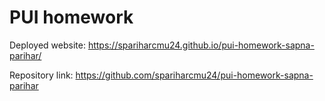 # PUI homework

Deployed website: https://spariharcmu24.github.io/pui-homework-sapna-parihar/

Repository link: https://github.com/spariharcmu24/pui-homework-sapna-parihar
